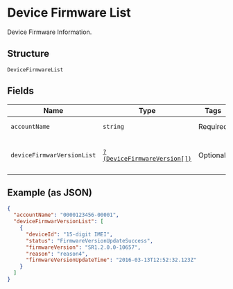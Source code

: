 
# Device Firmware List

Device Firmware Information.

## Structure

`DeviceFirmwareList`

## Fields

| Name | Type | Tags | Description | Getter | Setter |
|  --- | --- | --- | --- | --- | --- |
| `accountName` | `string` | Required | Account name. | getAccountName(): string | setAccountName(string accountName): void |
| `deviceFirmwarVersionList` | [`?(DeviceFirmwareVersion[])`](../../doc/models/device-firmware-version.md) | Optional | List of device & firmware. | getDeviceFirmwarVersionList(): ?array | setDeviceFirmwarVersionList(?array deviceFirmwarVersionList): void |

## Example (as JSON)

```json
{
  "accountName": "0000123456-00001",
  "deviceFirmwarVersionList": [
    {
      "deviceId": "15-digit IMEI",
      "status": "FirmwareVersionUpdateSuccess",
      "firmwareVersion": "SR1.2.0.0-10657",
      "reason": "reason4",
      "firmwareVersionUpdateTime": "2016-03-13T12:52:32.123Z"
    }
  ]
}
```

